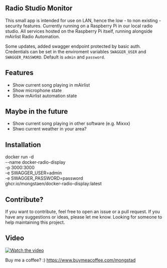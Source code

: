 ## Radio Studio Monitor

This small app is intended for use on LAN, hence the low - to non existing - security features. Currently running on a Raspberry Pi in our local radio studio. All services hosted on the Raspberry Pi itself, running alongside mAirlist Radio Automation.

Some updates, added swagger endpoint protected by basic auth. Credentials can be set in the enviroment variables `SWAGGER_USER` and `SWAGGER_PASSWORD`. Default is `admin` and `password`.

## Features

- Show current song playing in mAirlist
- Show microphone state
- Show mAirlist automation state

## Maybe in the future

- Show current song playing in other software (e.g. Mixxx)
- Shwo current weather in your area?

## Installation

docker run -d \
 --name docker-radio-display \
 -p 3000:3000 \
 -e SWAGGER_USER=admin \
 -e SWAGGER_PASSWORD=password \
 ghcr.io/mongstaen/docker-radio-display:latest

## Contribute?

If you want to contribute, feel free to open an issue or a pull request. If you have any suggestions or ideas, please let me know.
Looking for someone to help maintaining this project.

## Video

[![Watch the video](https://img.youtube.com/vi/raYs-18zn80/maxresdefault.jpg)](https://www.youtube.com/watch?v=raYs-18zn80)

Buy me a coffee? :)
https://www.buymeacoffee.com/mongstad
